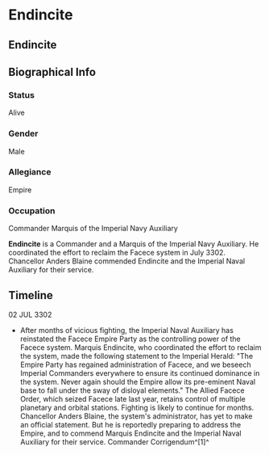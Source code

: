 # Endincite
## Endincite

		

## Biographical Info

### Status

Alive

### Gender

Male

### Allegiance

Empire

### Occupation

Commander
Marquis of the Imperial Navy Auxiliary

**Endincite** is a Commander and a Marquis of the Imperial Navy Auxiliary. He coordinated the effort to reclaim the Facece system in July 3302. Chancellor Anders Blaine commended Endincite and the Imperial Naval Auxiliary for their service.

## Timeline

02 JUL 3302

- After months of vicious fighting, the Imperial Naval Auxiliary has reinstated the Facece Empire Party as the controlling power of the Facece system. Marquis Endincite, who coordinated the effort to reclaim the system, made the following statement to the Imperial Herald: "The Empire Party has regained administration of Facece, and we beseech Imperial Commanders everywhere to ensure its continued dominance in the system. Never again should the Empire allow its pre-eminent Naval base to fall under the sway of disloyal elements." The Allied Facece Order, which seized Facece late last year, retains control of multiple planetary and orbital stations. Fighting is likely to continue for months. Chancellor Anders Blaine, the system's administrator, has yet to make an official statement. But he is reportedly preparing to address the Empire, and to commend Marquis Endincite and the Imperial Naval Auxiliary for their service. Commander Corrigendum^[1]^